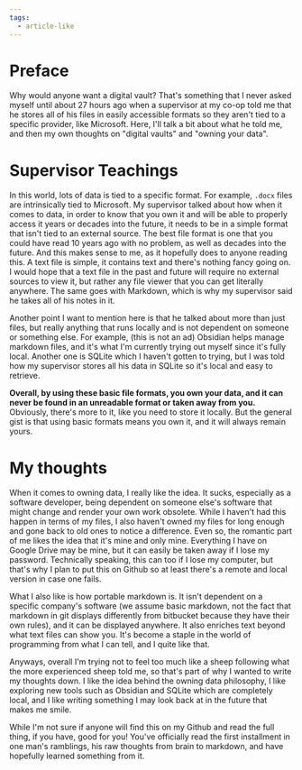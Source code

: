 ```yaml
---
tags:
  - article-like
---
```

# Preface
Why would anyone want a digital vault? That's something that I never asked myself until about 27 hours ago when a supervisor at my co-op told me that he stores all of his files in easily accessible formats so they aren't tied to a specific provider, like Microsoft. Here, I'll talk a bit about what he told me, and then my own thoughts on "digital vaults" and "owning your data".

# Supervisor Teachings
In this world, lots of data is tied to a specific format. For example, `.docx` files are intrinsically tied to Microsoft. My supervisor talked about how when it comes to data, in order to know that you own it and will be able to properly access it years or decades into the future, it needs to be in a simple format that isn't tied to an external source. The best file format is one that you could have read 10 years ago with no problem, as well as decades into the future. And this makes sense to me, as it hopefully does to anyone reading this. A text file is simple, it contains text and there's nothing fancy going on. I would hope that a text file in the past and future will require no external sources to view it, but rather any file viewer that you can get literally anywhere. The same goes with Markdown, which is why my supervisor said he takes all of his notes in it. 

Another point I want to mention here is that he talked about more than just files, but really anything that runs locally and is not dependent on someone or something else. For example, (this is not an ad) Obsidian helps manage markdown files, and it's what I'm currently trying out myself since it's fully local. Another one is SQLite which I haven't gotten to trying, but I was told how my supervisor stores all his data in SQLite so it's local and easy to retrieve.

**Overall, by using these basic file formats, you own your data, and it can never be found in an unreadable format or taken away from you.** Obviously, there's more to it, like you need to store it locally. But the general gist is that using basic formats means you own it, and it will always remain yours.

# My thoughts
When it comes to owning data, I really like the idea. It sucks, especially as a software developer, being dependent on someone else's software that might change and render your own work obsolete. While I haven't had this happen in terms of my files, I also haven't owned my files for long enough and gone back to old ones to notice a difference. Even so, the romantic part of me likes the idea that it's mine and only mine. Everything I have on Google Drive may be mine, but it can easily be taken away if I lose my password. Technically speaking, this can too if I lose my computer, but that's why I plan to put this on Github so at least there's a remote and local version in case one fails.

What I also like is how portable markdown is. It isn't dependent on a specific company's software (we assume basic markdown, not the fact that markdown in git displays differently from bitbucket because they have their own rules), and it can be displayed anywhere. It also enriches text beyond what text files can show you. It's become a staple in the world of programming from what I can tell, and I quite like that. 

Anyways, overall I'm trying not to feel too much like a sheep following what the more experienced sheep told me, so that's part of why I wanted to write my thoughts down. I like the idea behind the owning data philosophy, I like exploring new tools such as Obsidian and SQLite which are completely local, and I like writing something I may look back at in the future that makes me smile.

While I'm not sure if anyone will find this on my Github and read the full thing, if you have, good for you! You've officially read the first installment in one man's ramblings, his raw thoughts from brain to markdown, and have hopefully learned something from it.